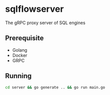 # sqlflowserver
The gRPC proxy server of SQL engines

## Prerequisite

- Golang
- Docker
- GRPC

## Running

```bash
cd server && go generate .. && go run main.go
```
